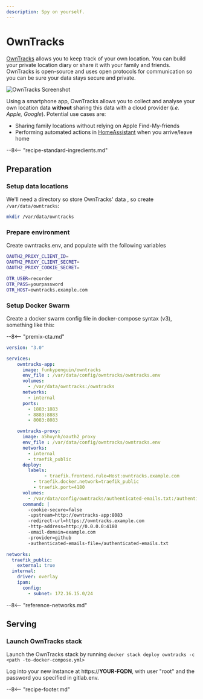 ```yaml
---
description: Spy on yourself.
---
```


# OwnTracks

[OwnTracks](https://owntracks.org/) allows you to keep track of your own location. You can build your private location diary or share it with your family and friends. OwnTracks is open-source and uses open protocols for communication so you can be sure your data stays secure and private.

![OwnTracks Screenshot](../images/owntracks.png)

Using a smartphone app, OwnTracks allows you to collect and analyse your own location data **without** sharing this data with a cloud provider (_i.e. Apple, Google_). Potential use cases are:

* Sharing family locations without relying on Apple Find-My-friends
* Performing automated actions in [HomeAssistant](/recipes/homeassistant/) when you arrive/leave home

--8<-- "recipe-standard-ingredients.md"

## Preparation

### Setup data locations

We'll need a directory so store OwnTracks' data , so create  ```/var/data/owntracks```:

```bash
mkdir /var/data/owntracks
```

### Prepare environment

Create owntracks.env, and populate with the following variables

```bash
OAUTH2_PROXY_CLIENT_ID=
OAUTH2_PROXY_CLIENT_SECRET=
OAUTH2_PROXY_COOKIE_SECRET=

OTR_USER=recorder
OTR_PASS=yourpassword
OTR_HOST=owntracks.example.com
```

### Setup Docker Swarm

Create a docker swarm config file in docker-compose syntax (v3), something like this:

--8<-- "premix-cta.md"

```yaml
version: "3.0"

services:
    owntracks-app:
      image: funkypenguin/owntracks
      env_file : /var/data/config/owntracks/owntracks.env
      volumes:
        - /var/data/owntracks:/owntracks
      networks:
        - internal
      ports:
        - 1883:1883
        - 8883:8883
        - 8083:8083

    owntracks-proxy:
      image: a5huynh/oauth2_proxy
      env_file : /var/data/config/owntracks/owntracks.env
      networks:
        - internal
        - traefik_public
      deploy:
        labels:
              - traefik.frontend.rule=Host:owntracks.example.com
          - traefik.docker.network=traefik_public
          - traefik.port=4180
      volumes:
        - /var/data/config/owntracks/authenticated-emails.txt:/authenticated-emails.txt
      command: |
        -cookie-secure=false
        -upstream=http://owntracks-app:8083
        -redirect-url=https://owntracks.example.com
        -http-address=http://0.0.0.0:4180
        -email-domain=example.com
        -provider=github
        -authenticated-emails-file=/authenticated-emails.txt

networks:
  traefik_public:
    external: true
  internal:
    driver: overlay
    ipam:
      config:
        - subnet: 172.16.15.0/24
```

--8<-- "reference-networks.md"

## Serving

### Launch OwnTracks stack

Launch the OwnTracks stack by running ```docker stack deploy owntracks -c <path -to-docker-compose.yml>```

Log into your new instance at https://**YOUR-FQDN**, with user "root" and the password you specified in gitlab.env.

[^1]: If you wanted to expose the OwnTracks Web UI directly, you could remove the oauth2_proxy from the design, and move the traefik-related labels directly to the wekan container. You'd also need to add the traefik network to the owntracks container.
[^2]: I'm using my own image rather than owntracks/recorderd, because of a [potentially swarm-breaking bug](https://github.com/owntracks/recorderd/issues/14) I found in the official container. If this gets resolved (_or if I was mistaken_) I'll update the recipe accordingly.
[^3]: By default, you'll get a fully accessible, unprotected MQTT broker. This may not be suitable for public exposure, so you'll want to look into securing mosquitto with TLS and ACLs.

--8<-- "recipe-footer.md"
